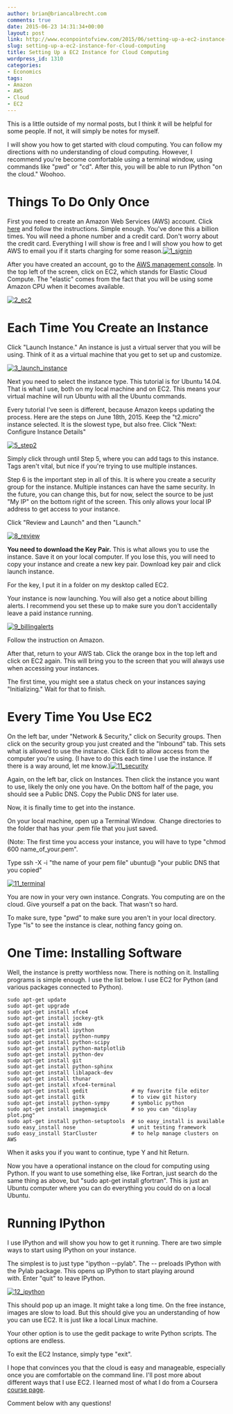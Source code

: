 ```yaml
---
author: brian@briancalbrecht.com
comments: true
date: 2015-06-23 14:31:34+00:00
layout: post
link: http://www.econpointofview.com/2015/06/setting-up-a-ec2-instance-for-cloud-computing/
slug: setting-up-a-ec2-instance-for-cloud-computing
title: Setting Up a EC2 Instance for Cloud Computing
wordpress_id: 1310
categories:
- Economics
tags:
- Amazon
- AWS
- Cloud
- EC2
---
```


This is a little outside of my normal posts, but I think it will be helpful for some people. If not, it will simply be notes for myself.

I will show you how to get started with cloud computing. You can follow my directions with no understanding of cloud computing. However, I recommend you're become comfortable using a terminal window, using commands like "pwd" or "cd". After this, you will be able to run IPython "on the cloud." Woohoo.


# Things To Do Only Once


First you need to create an Amazon Web Services (AWS) account. Click [here](https://www.amazon.com/ap/signin?openid.assoc_handle=aws&openid.return_to=https%3A%2F%2Fsignin.aws.amazon.com%2Foauth%3Fresponse_type%3Dcode%26client_id%3Darn%253Aaws%253Aiam%253A%253A015428540659%253Auser%252Fhomepage%26redirect_uri%3Dhttps%253A%252F%252Fconsole.aws.amazon.com%252Fconsole%252Fhome%253Fstate%253DhashArgs%252523%2526isauthcode%253Dtrue%26noAuthCookie%3Dtrue&openid.mode=checkid_setup&openid.ns=http%3A%2F%2Fspecs.openid.net%2Fauth%2F2.0&openid.identity=http%3A%2F%2Fspecs.openid.net%2Fauth%2F2.0%2Fidentifier_select&openid.claimed_id=http%3A%2F%2Fspecs.openid.net%2Fauth%2F2.0%2Fidentifier_select&action=&disableCorpSignUp=&clientContext=&marketPlaceId=&poolName=&authCookies=&pageId=aws.ssop&siteState=registered%2Cen_US&accountStatusPolicy=P1&sso=&openid.pape.preferred_auth_policies=MultifactorPhysical&openid.pape.max_auth_age=120&openid.ns.pape=http%3A%2F%2Fspecs.openid.net%2Fextensions%2Fpape%2F1.0&server=%2Fap%2Fsignin%3Fie%3DUTF8&accountPoolAlias=&forceMobileApp=0&language=en_US&forceMobileLayout=0) and follow the instructions. Simple enough. You've done this a billion times. You will need a phone number and a credit card. Don't worry about the credit card. Everything I will show is free and I will show you how to get AWS to email you if it starts charging for some reason.[![1_signin](http://www.econpointofview.com/wp-content/uploads/2015/06/1_signin.png)](http://www.econpointofview.com/wp-content/uploads/2015/06/1_signin.png)



After you have created an account, go to the [AWS management console](https://console.aws.amazon.com/console/home?#). In the top left of the screen, click on EC2, which stands for Elastic Cloud Compute. The "elastic" comes from the fact that you will be using some Amazon CPU when it becomes available.

[![2_ec2](http://www.econpointofview.com/wp-content/uploads/2015/06/2_ec2.png)](http://www.econpointofview.com/wp-content/uploads/2015/06/2_ec2.png)


# Each Time You Create an Instance


Click "Launch Instance." An instance is just a virtual server that you will be using. Think of it as a virtual machine that you get to set up and customize.

[![3_launch_instance](http://www.econpointofview.com/wp-content/uploads/2015/06/3_launch_instance-1024x422.png)](http://www.econpointofview.com/wp-content/uploads/2015/06/3_launch_instance.png)



Next you need to select the instance type. This tutorial is for Ubuntu 14.04. That is what I use, both on my local machine and on EC2. This means your virtual machine will run Ubuntu with all the Ubuntu commands.

Every tutorial I've seen is different, because Amazon keeps updating the process. Here are the steps on June 18th, 2015. Keep the "t2.micro" instance selected. It is the slowest type, but also free. Click "Next: Configure Instance Details"

[![5_step2](http://www.econpointofview.com/wp-content/uploads/2015/06/5_step2-1024x427.png)](http://www.econpointofview.com/wp-content/uploads/2015/06/5_step2.png)



Simply click through until Step 5, where you can add tags to this instance. Tags aren't vital, but nice if you're trying to use multiple instances.

Step 6 is the important step in all of this. It is where you create a security group for the instance. Multiple instances can have the same security. In the future, you can change this, but for now, select the source to be just "My IP" on the bottom right of the screen. This only allows your local IP address to get access to your instance.

Click "Review and Launch" and then "Launch."

[![8_review](http://www.econpointofview.com/wp-content/uploads/2015/06/8_review.png)](http://www.econpointofview.com/wp-content/uploads/2015/06/8_review.png)



**You need to download the Key Pair.** This is what allows you to use the instance. Save it on your local computer. If you lose this, you will need to copy your instance and create a new key pair. Download key pair and click launch instance.

For the key, I put it in a folder on my desktop called EC2.

Your instance is now launching. You will also get a notice about billing alerts. I recommend you set these up to make sure you don't accidentally leave a paid instance running.

[![9_billingalerts](http://www.econpointofview.com/wp-content/uploads/2015/06/9_billingalerts-1024x327.png)](http://www.econpointofview.com/wp-content/uploads/2015/06/9_billingalerts.png)



Follow the instruction on Amazon.

After that, return to your AWS tab. Click the orange box in the top left and click on EC2 again. This will bring you to the screen that you will always use when accessing your instances.

The first time, you might see a status check on your instances saying "Initializing." Wait for that to finish.


# Every Time You Use EC2


On the left bar, under "Network & Security," click on Security groups. Then click on the security group you just created and the "Inbound" tab. This sets what is allowed to use the instance. Click Edit to allow access from the computer you're using. (I have to do this each time I use the instance. If there is a way around, let me know.)[![11_security](http://www.econpointofview.com/wp-content/uploads/2015/06/11_security-1024x516.png)](http://www.econpointofview.com/wp-content/uploads/2015/06/11_security.png)



Again, on the left bar, click on Instances. Then click the instance you want to use, likely the only one you have. On the bottom half of the page, you should see a Public DNS. Copy the Public DNS for later use.

Now, it is finally time to get into the instance.

On your local machine, open up a Terminal Window.  Change directories to the folder that has your .pem file that you just saved.

(Note: The first time you access your instance, you will have to type "chmod 600 name_of_your.pem".

Type ssh -X -i "the name of your pem file" ubuntu@ "your public DNS that you copied"

[![11_terminal](http://www.econpointofview.com/wp-content/uploads/2015/06/11_terminal1.png)](http://www.econpointofview.com/wp-content/uploads/2015/06/11_terminal1.png)

You are now in your very own instance. Congrats. You computing are on the cloud. Give yourself a pat on the back. That wasn't so hard.

To make sure, type "pwd" to make sure you aren't in your local directory. Type "ls" to see the instance is clear, nothing fancy going on.


# One Time: Installing Software


Well, the instance is pretty worthless now. There is nothing on it. Installing programs is simple enough. I use the list below. I use EC2 for Python (and various packages connected to Python).

    
    sudo apt-get update
    sudo apt-get upgrade
    sudo apt-get install xfce4
    sudo apt-get install jockey-gtk
    sudo apt-get install xdm
    sudo apt-get install ipython
    sudo apt-get install python-numpy
    sudo apt-get install python-scipy
    sudo apt-get install python-matplotlib
    sudo apt-get install python-dev
    sudo apt-get install git
    sudo apt-get install python-sphinx
    sudo apt-get install liblapack-dev
    sudo apt-get install thunar
    sudo apt-get install xfce4-terminal
    sudo apt-get install gedit              # my favorite file editor
    sudo apt-get install gitk               # to view git history
    sudo apt-get install python-sympy       # symbolic python
    sudo apt-get install imagemagick        # so you can "display plot.png"
    sudo apt-get install python-setuptools  # so easy_install is available
    sudo easy_install nose                  # unit testing framework
    sudo easy_install StarCluster           # to help manage clusters on AWS


When it asks you if you want to continue, type Y and hit Return.

Now you have a operational instance on the cloud for computing using Python. If you want to use something else, like Fortran, just search do the same thing as above, but "sudo apt-get install gfortran". This is just an Ubuntu computer where you can do everything you could do on a local Ubuntu.


# Running IPython


I use IPython and will show you how to get it running. There are two simple ways to start using IPython on your instance.

The simplest is to just type "ipython --pylab". The -- preloads IPython with the Pylab package. This opens up IPython to start playing around with. Enter "quit" to leave IPython.

[![12_ipython](http://www.econpointofview.com/wp-content/uploads/2015/06/12_ipython.png)](http://www.econpointofview.com/wp-content/uploads/2015/06/12_ipython.png)

This should pop up an image. It might take a long time. On the free instance, images are slow to load. But this should give you an understanding of how you can use EC2. It is just like a local Linux machine.

Your other option is to use the gedit package to write Python scripts. The options are endless.

To exit the EC2 Instance, simply type "exit".

I hope that convinces you that the cloud is easy and manageable, especially once you are comfortable on the command line. I'll post more about different ways that I use EC2. I learned most of what I do from a Coursera [course page](http://faculty.washington.edu/rjl/uwhpsc-coursera/index.html).

Comment below with any questions!


